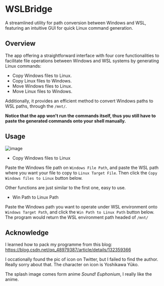 # WSLBridge
A streamlined utility for path conversion between Windows and WSL, featuring an intuitive GUI for quick Linux command generation.

## Overview
The app offering a straightforward interface with four core functionalities to facilitate file operations between Windows and WSL systems by generating Linux commands:

 - Copy Windows files to Linux.
 - Copy Linux files to Windows.
 - Move Windows files to Linux.
 - Move Linux files to Windows.

Additionally, it provides an efficient method to convert Windows paths to WSL paths, through the `/mnt/`.


**Notice that the app won't run the commands itself, thus you still have to paste the generated commands onto your shell manually.**

## Usage

![image](https://github.com/Ives-Natsume/WSLBridge/assets/134116579/818eaf7b-76cd-4da9-a7c4-2b3ceebff5b0)


- Copy Windows files to Linux

Paste the Windows file path on `Windows File Path`, and paste the WSL path where you want your file to copy to `Linux Target File`. Then click the `Copy Windows files to Linux` button below.

Other functions are just similar to the first one, easy to use.


- Win Path to Linux Path

Paste the Windows path you want to operate under WSL environment onto `Windows Target Path`, and click the `Win Path to Linux Path` button below. The program would return the WSL environment path headed of `/mnt/`


## Acknowledge

I learned how to pack my programme from this blog: https://blog.csdn.net/qq_48979387/article/details/132359366

I occationally found the pic of icon on Twitter, but I failed to find the author. Really sorry about that. The character on icon is Yoshikawa Yūko.

The splash image comes form anime *Sound! Euphonium*, I really like the anime.
